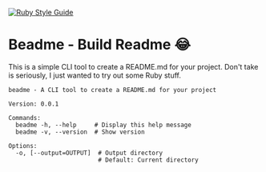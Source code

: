 [![Ruby Style Guide](https://img.shields.io/badge/code_style-rubocop-brightgreen.svg)](https://github.com/rubocop/rubocop)

# Beadme - Build Readme 😂 

This is a simple CLI tool to create a README.md for your project.
Don't take is seriously, I just wanted to try out some Ruby stuff.

    beadme - A CLI tool to create a README.md for your project

    Version: 0.0.1

    Commands:
      beadme -h, --help     # Display this help message
      beadme -v, --version  # Show version

    Options:
      -o, [--output=OUTPUT]  # Output directory
                             # Default: Current directory

